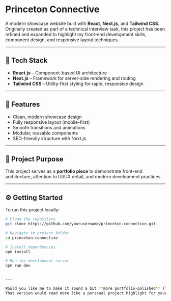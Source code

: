 # Princeton Connective

A modern showcase website built with **React**, **Next.js**, and **Tailwind CSS**.  
Originally created as part of a technical interview task, this project has been refined and expanded to highlight my front-end development skills, component design, and responsive layout techniques.

---

## 🚀 Tech Stack

- **React.js** – Component-based UI architecture  
- **Next.js** – Framework for server-side rendering and routing  
- **Tailwind CSS** – Utility-first styling for rapid, responsive design  

---

## 🌟 Features

- Clean, modern showcase design  
- Fully responsive layout (mobile-first)  
- Smooth transitions and animations  
- Modular, reusable components  
- SEO-friendly structure with Next.js  

---

## 🧩 Project Purpose

This project serves as a **portfolio piece** to demonstrate front-end architecture, attention to UI/UX detail, and modern development practices.

---

## ⚙️ Getting Started

To run this project locally:

```bash
# Clone the repository
git clone https://github.com/yourusername/princeton-connective.git

# Navigate to project folder
cd princeton-connective

# Install dependencies
npm install

# Run the development server
npm run dev


---

Would you like me to make it sound a bit **more portfolio-polished** (less like documentation, more storytelling-style for recruiters)?  
That version would read more like a personal project highlight for your GitHub profile or website.

